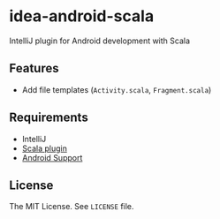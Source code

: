 # idea-android-scala
IntelliJ plugin for Android development with Scala

## Features

* Add file templates (`Activity.scala`, `Fragment.scala`)

## Requirements

* IntelliJ
* [Scala plugin](https://plugins.jetbrains.com/plugin/1347)
* [Android Support](https://plugins.jetbrains.com/plugin/1792)

## License

The MIT License. See `LICENSE` file.
